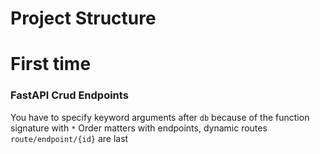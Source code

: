 # Project Structure



# First time


### FastAPI Crud Endpoints
You have to specify keyword arguments after `db` because of the function signature with `*`
Order matters with endpoints, dynamic routes `route/endpoint/{id}` are last


